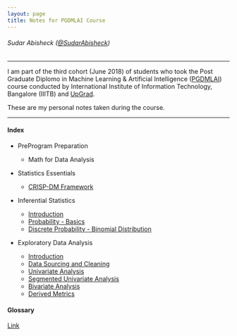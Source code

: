 ```yaml
---
layout: page
title: Notes for PGDMLAI Course
---
```


###### Sudar Abisheck ([@SudarAbisheck](https://twitter.com/SudarAbisheck))
---

I am part of the third cohort (June 2018) of students who took the Post Graduate Diplomo in Machine Learning & Artificial Intelligence ([PGDMLAI](https://upgrad.com/machine-learning-and-artificial-intelligence/)) course conducted by International Institute of Information Technology, Bangalore (IIITB) and [UpGrad](http://www.upgrad.com).

These are my personal notes taken during the course. 

---
#### Index

- PreProgram Preparation
    * Math for Data Analysis

- Statistics Essentials
    * [CRISP-DM Framework]({{site.url}}/pgdmlai-notes/statistics-essentials/crisp-dm/)

- Inferential Statistics
    * [Introduction]({{site.url}}/pgdmlai-notes/inferential-statistics/)
    * [Probability - Basics]({{site.url}}/pgdmlai-notes/inferential-statistics/basic-probability/)
    * [Discrete Probability - Binomial Distribution]({{site.url}}/pgdmlai-notes/inferential-statistics/discrete-probability/)

- Exploratory Data Analysis
    * [Introduction]({{site.url}}/pgdmlai-notes/eda/)
    * [Data Sourcing and Cleaning](./eda/data-sourcing-and-cleaning/)
    * [Univariate Analysis](./eda/univariate-analysis)
    * [Segmented Univariate Analysis](./eda/segmented-univariate)
    * [Bivariate Analysis](./eda/bivariate-analysis)
    * [Derived Metrics](./eda/derived-metrics)

#### Glossary

[Link]({{site.url}}/pgdmlai-notes/glossary/)

